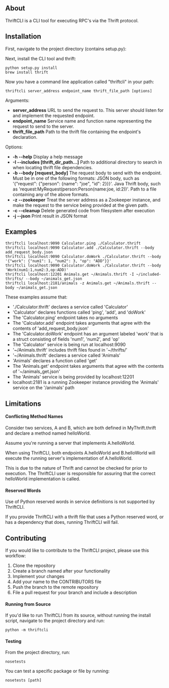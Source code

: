 ## About

ThriftCLI is a CLI tool for executing RPC's via the Thrift protocol.

## Installation

First, navigate to the project directory (contains setup.py):

Next, install the CLI tool and thrift:
```
python setup.py install
brew install thrift
```

Now you have a command line application called "thriftcli" in your path:
```
thriftcli server_address endpoint_name thrift_file_path [options]
```

Arguments:
- **server_address**       URL to send the request to. This server should listen for and implement the requested endpoint.
- **endpoint_name**        Service name and function name representing the request to send to the server.
- **thrift_file_path**     Path to the thrift file containing the endpoint\'s declaration.

Options:
- **-h --help**            Display a help message
- **-I --includes [thrift_dir_path...]**
                           Path to additional directory to search in when locating thrift file dependencies.
- **-b --body [request_body]**
                           The request body to send with the endpoint.
                           Must be in one of the following formats:
                            JSON body, such as '{"request": {"person": {name": "joe", "id": 2}}}'.
                            Java Thrift body, such as 'request:MyRequest(person:Person(name:joe, id:2))'.
                            Path to a file containing any of the above formats.
- **-z --zookeeper**       Treat the server address as a Zookeeper instance, and make the request to the service being provided at the given path.
- **-c --cleanup**         Delete generated code from filesystem after execution
- **-j --json**            Print result in JSON format

## Examples

```
thriftcli localhost:9090 Calculator.ping ./Calculator.thrift
thriftcli localhost:9090 Calculator.add ./Calculator.thrift --body add_request_body.json
thriftcli localhost:9090 Calculator.doWork ./Calculator.thrift --body '{"work": {"num1": 1, "num2": 3, "op": "ADD"}}'
thriftcli localhost:9090 Calculator.doWork ./Calculator.thrift --body 'Work(num1:1,num2:3,op:ADD)'
thriftcli localhost:12201 Animals.get ~/Animals.thrift -I ~/included-thrifts/ --body ~/animals_get.json
thriftcli localhost:2181/animals -z Animals.get ~/Animals.thrift --body ~/animals_get.json
```

These examples assume that:

- './Calculator.thrift' declares a service called 'Calculator'
- 'Calculator' declares functions called 'ping', 'add', and 'doWork'
- The 'Calculator.ping' endpoint takes no arguments
- The 'Calculator.add' endpoint takes arguments that agree with the contents of 'add_request_body.json'
- The 'Calculator.doWork' endpoint has an argument labeled 'work' that is a struct consisting of fields 'num1', 'num2', and 'op'
- The 'Calculator' service is being run at localhost:9090
- '~/Animals.thrift' includes thrift files found in '~/thrifts/'
- '~/Animals.thrift' declares a service called 'Animals'
- 'Animals' declares a function called 'get'
- The 'Animals.get' endpoint takes arguments that agree with the contents of '~/animals_get.json'
- The 'Animals' service is being provided by localhost:12201
- localhost:2181 is a running Zookeeper instance providing the 'Animals' service on the '/animals' path

## Limitations

#### Conflicting Method Names

Consider two services, A and B, which are both defined in MyThrift.thrift and declare a method named helloWorld.

Assume you're running a server that implements A.helloWorld.

When using ThriftCLI, both endpoints A.helloWorld and B.helloWorld will execute the running server's implementation of A.helloWorld.

This is due to the nature of Thrift and cannot be checked for prior to execution. The ThriftCLI user is responsible for assuring that the correct helloWorld implementation is called.

#### Reserved Words

Use of Python reserved words in service definitions is not supported by ThriftCLI.

If you provide ThriftCLI with a thrift file that uses a Python reserved word, or has a dependency that does, running ThriftCLI will fail.

## Contributing

If you would like to contribute to the ThriftCLI project, please use this workflow:
1. Clone the repository
2. Create a branch named after your functionality
3. Implement your changes
4. Add your name to the CONTRIBUTORS file
5. Push the branch to the remote repository
6. File a pull request for your branch and include a description

#### Running from Source

If you'd like to run ThriftCLI from its source, without running the install script, navigate to the project directory and run:
```
python -m thriftcli
```

#### Testing

From the project directory, run:

```
nosetests
```

You can test a specific package or file by running:

```
nosetests [path]
```